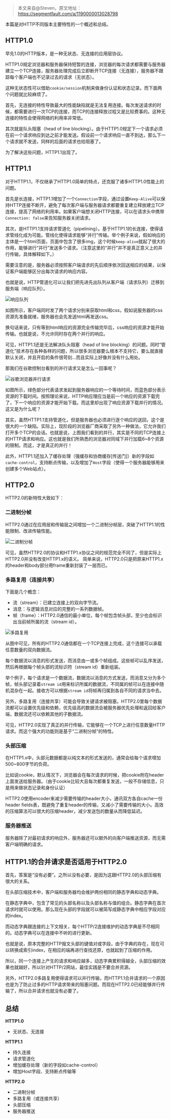 > 本文来自@Steven，原文地址：https://segmentfault.com/a/1190000013028798

本篇是对HTTP不同版本主要特性的一个概述和总结。

## HTTP1.0

早先1.0的HTTP版本，是一种无状态、无连接的应用层协议。

HTTP1.0规定浏览器和服务器保持短暂的连接，浏览器的每次请求都需要与服务器建立一个TCP连接，服务器处理完成后立即断开TCP连接（无连接），服务器不跟踪每个客户端也不记录过去的请求（无状态）。

这种无状态性可以借助`cookie/session`机制来做身份认证和状态记录。而下面两个问题就比较麻烦了。

首先，无连接的特性导致最大的性能缺陷就是无法复用连接。每次发送请求的时候，都需要进行一次TCP的连接，而TCP的连接释放过程又是比较费事的。这种无连接的特性会使得网络的利用率非常低。

其次就是队头阻塞（head of line blocking）。由于HTTP1.0规定下一个请求必须在前一个请求响应到达之前才能发送。假设前一个请求响应一直不到达，那么下一个请求就不发送，同样的后面的请求也给阻塞了。

为了解决这些问题，HTTP1.1出现了。

## HTTP1.1

对于HTTP1.1，不仅继承了HTTP1.0简单的特点，还克服了诸多HTTP1.0性能上的问题。

首先是长连接，HTTP1.1增加了一个`Connection`字段，通过设置`Keep-Alive`可以保持HTTP连接不断开，避免了每次客户端与服务器请求都要重复建立释放建立TCP连接，提高了网络的利用率。如果客户端想关闭HTTP连接，可以在请求头中携带`Connection: false`来告知服务器关闭请求。

其次，是HTTP1.1支持请求管道化（pipelining）。基于HTTP1.1的长连接，使得请求管线化成为可能。管线化使得请求能够“并行”传输。举个例子来说，假如响应的主体是一个html页面，页面中包含了很多img，这个时候`keep-alive`就起了很大的作用，能够进行“并行”发送多个请求。（注意这里的“并行”并不是真正意义上的并行传输，具体解释如下。）

需要注意的是，服务器必须按照客户端请求的先后顺序依次回送相应的结果，以保证客户端能够区分出每次请求的响应内容。

也就是说，HTTP管道化可以让我们把先进先出队列从客户端（请求队列）迁移到服务端（响应队列）。

![响应队列](http://cdn.chenrf.com/2018724211650.png)

如图所示，客户端同时发了两个请求分别来获取html和css，假如说服务器的css资源先准备就绪，服务器也会先发送html再发送css。

换句话来说，只有等到html响应的资源完全传输完毕后，css响应的资源才能开始传输。也就是说，不允许同时存在两个并行的响应。

可见，HTTP1.1还是无法解决队头阻塞（head of line blocking）的问题。同时“管道化”技术存在各种各样的问题，所以很多浏览器要么根本不支持它，要么就直接默认关闭，并且开启的条件很苛刻...而且实际上好像并没有什么用处。

那我们在谷歌控制台看到的并行请求又是怎么一回事呢？

![谷歌浏览器并行请求](http://cdn.chenrf.com/2018724211720.png)

如图所示，绿色部分代表请求发起到服务器响应的一个等待时间，而蓝色部分表示资源的下载时间。按照理论来说，HTTP响应理应当是前一个响应的资源下载完了，下一个响应的资源才能开始下载。而这里却出现了响应资源下载并行的情况。这又是为什么呢？

其实，虽然HTTP1.1支持管道化，但是服务器也必须进行逐个响应的送回，这个是很大的一个缺陷。实际上，现阶段的浏览器厂商采取了另外一种做法，它允许我们打开多个TCP的会话。也就是说，上图我们看到的并行，其实是不同的TCP连接上的HTTP请求和响应。这也就是我们所熟悉的浏览器对同域下并行加载6~8个资源的限制。而这，才是真正的并行！

此外，HTTP1.1还加入了缓存处理（强缓存和协商缓存[传送门]）新的字段如`cache-control`，支持断点传输，以及增加了`Host`字段（使得一个服务器能够用来创建多个Web站点）。

## HTTP2.0

HTTP2.0的新特性大致如下：

### 二进制分帧

HTTP2.0通过在应用层和传输层之间增加一个二进制分帧层，突破了HTTP1.1的性能限制、改进传输性能。

![二进制分帧](http://cdn.chenrf.com/2018724211817.png)

可见，虽然HTTP2.0的协议和HTTP1.x协议之间的规范完全不同了，但是实际上HTTP2.0并没有改变HTTP1.x的语义。 
简单来说，HTTP2.0只是把原来HTTP1.x的header和body部分用frame重新封装了一层而已。

### 多路复用（连接共享）

下面是几个概念：

- 流（stream）：已建立连接上的双向字节流。
- 消息：与逻辑消息对应的完整的一系列数据帧。
- 帧（frame）：HTTP2.0通信的最小单位，每个帧包含帧头部，至少也会标识出当前帧所属的流（stream id）。

![多路复用](http://cdn.chenrf.com/2018724211858.png)

从图中可见，所有的HTTP2.0通信都在一个TCP连接上完成，这个连接可以承载任意数量的双向数据流。

每个数据流以消息的形式发送，而消息由一或多个帧组成。这些帧可以乱序发送，然后再根据每个帧头部的流标识符（stream id）重新组装。

举个例子，每个请求是一个数据流，数据流以消息的方式发送，而消息又分为多个帧，帧头部记录着`stream id`用来标识所属的数据流，不同属的帧可以在连接中随机混杂在一起。接收方可以根据`stream id`将帧再归属到各自不同的请求当中去。

另外，多路复用（连接共享）可能会导致关键请求被阻塞。HTTP2.0里每个数据流都可以设置优先级和依赖，优先级高的数据流会被服务器优先处理和返回给客户端，数据流还可以依赖其他的子数据流。

可见，HTTP2.0实现了真正的并行传输，它能够在一个TCP上进行任意数量HTTP请求。而这个强大的功能则是基于“二进制分帧”的特性。

### 头部压缩

在HTTP1.x中，头部元数据都是以纯文本的形式发送的，通常会给每个请求增加500~800字节的负荷。

比如说cookie，默认情况下，浏览器会在每次请求的时候，把cookie附在header上面发送给服务器。（由于cookie比较大且每次都重复发送，一般不存储信息，只是用来做状态记录和身份认证）

HTTP2.0使用encoder来减少需要传输的header大小，通讯双方各自cache一份header fields表，既避免了重复header的传输，又减小了需要传输的大小。高效的压缩算法可以很大的压缩header，减少发送包的数量从而降低延迟。

### 服务器推送

服务器除了对最初请求的响应外，服务器还可以额外的向客户端推送资源，而无需客户端明确的请求。

## HTTP1.1的合并请求是否适用于HTTP2.0

首先，答案是“没有必要”。之所以没有必要，是因为这跟HTTP2.0的头部压缩有很大的关系。

在头部压缩技术中，客户端和服务器均会维护两份相同的静态字典和动态字典。

在静态字典中，包含了常见的头部名称以及头部名称与值的组合。静态字典在首次请求时就可以使用。那么现在头部的字段就可以被简写成静态字典中相应字段对应的index。

而动态字典跟连接的上下文相关，每个HTTP/2连接维护的动态字典是不尽相同的。动态字典可以在连接中不听的进行更新。

也就是说，原本完整的HTTP报文头部的键值对或字段，由于字典的存在，现在可以转换成索引index，在相应的端再进行查找还原，也就起到了压缩的作用。

所以，同一个连接上产生的请求和响应越多，动态字典累积得越全，头部压缩的效果也就越好，所以针对HTTP/2网站，最佳实践是不要合并资源。

另外，HTTP2.0多路复用使得请求可以并行传输，而HTTP1.1合并请求的一个原因也是为了防止过多的HTTP请求带来的阻塞问题。而现在HTTP2.0已经能够并行传输了，所以合并请求也就没有必要了。

## 总结

**HTTP1.0**

- 无状态、无连接

**HTTP1.1**

- 持久连接
- 请求管道化
- 增加缓存处理（新的字段如cache-control）
- 增加Host字段、支持断点传输等


**HTTP2.0**

- 二进制分帧
- 多路复用（或连接共享）
- 头部压缩
- 服务器推送